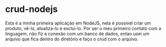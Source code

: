 # crud-nodejs
Esta é a minha primeira aplicação em NodeJS, nela é possível criar um produto, vê-lo, atualiza-lo e exclui-lo.
Por ser o meu primeiro contato com a linguagem, não fiz a conexão com um banco de dados, entao usei um arquivo que fica dentro do diretório e faço o crud com o arquivo.
